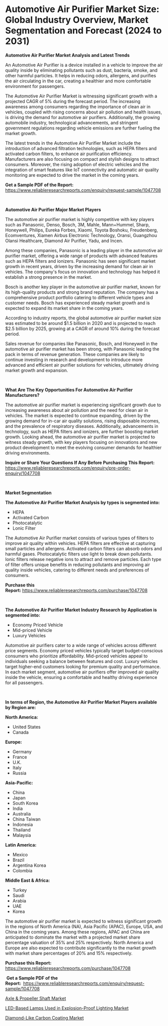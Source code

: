 <p><h1>Automotive Air Purifier Market Size: Global Industry Overview, Market Segmentation and Forecast (2024 to 2031)</h1></p><p><strong>Automotive Air Purifier Market Analysis and Latest Trends</strong></p>
<p><p>An Automotive Air Purifier is a device installed in a vehicle to improve the air quality inside by eliminating pollutants such as dust, bacteria, smoke, and other harmful particles. It helps in reducing odors, allergens, and purifies the air circulating in the car, creating a healthier and more comfortable environment for passengers.</p><p>The Automotive Air Purifier Market is witnessing significant growth with a projected CAGR of 5% during the forecast period. The increasing awareness among consumers regarding the importance of clean air in vehicles, coupled with rising concerns about air pollution and health issues, is driving the demand for automotive air purifiers. Additionally, the growing automobile industry, technological advancements, and stringent government regulations regarding vehicle emissions are further fueling the market growth.</p><p>The latest trends in the Automotive Air Purifier Market include the introduction of advanced filtration technologies, such as HEPA filters and activated carbon filters, to enhance air purification efficiency. Manufacturers are also focusing on compact and stylish designs to attract consumers. Moreover, the rising adoption of electric vehicles and the integration of smart features like IoT connectivity and automatic air quality monitoring are expected to drive the market in the coming years.</p></p>
<p><strong>Get a Sample PDF of the Report:&nbsp;</strong> <a href="https://www.reliableresearchreports.com/enquiry/request-sample/1047708">https://www.reliableresearchreports.com/enquiry/request-sample/1047708</a></p>
<p>&nbsp;</p>
<p><strong>Automotive Air Purifier Major Market Players</strong></p>
<p><p>The automotive air purifier market is highly competitive with key players such as Panasonic, Denso, Bosch, 3M, Mahle, Mann+Hummel, Sharp, Honeywell, Philips, Eureka Forbes, Xiaomi, Toyota Boshoku, Freudenberg, Ecomventures, Xiamen Airbus Electronic Technology, Oransi, Guangzhou Olansi Healthcare, Diamond Air Purifier, Yadu, and Incen. </p><p>Among these companies, Panasonic is a leading player in the automotive air purifier market, offering a wide range of products with advanced features such as HEPA filters and ionizers. Panasonic has seen significant market growth in recent years, driven by the increasing demand for clean air in vehicles. The company's focus on innovation and technology has helped it establish a strong presence in the market.</p><p>Bosch is another key player in the automotive air purifier market, known for its high-quality products and strong brand reputation. The company has a comprehensive product portfolio catering to different vehicle types and customer needs. Bosch has experienced steady market growth and is expected to expand its market share in the coming years.</p><p>According to industry reports, the global automotive air purifier market size was estimated to be around $1.5 billion in 2020 and is projected to reach $2.5 billion by 2025, growing at a CAGR of around 10% during the forecast period. </p><p>Sales revenue for companies like Panasonic, Bosch, and Honeywell in the automotive air purifier market has been strong, with Panasonic leading the pack in terms of revenue generation. These companies are likely to continue investing in research and development to introduce more advanced and efficient air purifier solutions for vehicles, ultimately driving market growth and expansion.</p></p>
<p>&nbsp;</p>
<p><strong>What Are The Key Opportunities For Automotive Air Purifier Manufacturers?</strong></p>
<p><p>The automotive air purifier market is experiencing significant growth due to increasing awareness about air pollution and the need for clean air in vehicles. The market is expected to continue expanding, driven by the growing demand for in-car air quality solutions, rising disposable incomes, and the prevalence of respiratory diseases. Additionally, advancements in technology, such as HEPA filters and ionizers, are further boosting market growth. Looking ahead, the automotive air purifier market is projected to witness steady growth, with key players focusing on innovations and new product development to meet the evolving consumer demands for healthier driving environments.</p></p>
<p><strong>Inquire or Share Your Questions If Any Before Purchasing This Report:</strong> <a href="https://www.reliableresearchreports.com/enquiry/pre-order-enquiry/1047708">https://www.reliableresearchreports.com/enquiry/pre-order-enquiry/1047708</a></p>
<p>&nbsp;</p>
<p><strong>Market Segmentation</strong></p>
<p><strong>The Automotive Air Purifier Market Analysis by types is segmented into:</strong></p>
<p><ul><li>HEPA</li><li>Activated Carbon</li><li>Photocatalytic</li><li>Lonic Filter</li></ul></p>
<p><p>The Automotive Air Purifier market consists of various types of filters to improve air quality within vehicles. HEPA filters are effective at capturing small particles and allergens. Activated carbon filters can absorb odors and harmful gases. Photocatalytic filters use light to break down pollutants. Ionic filters release negative ions to attract and remove particles. Each type of filter offers unique benefits in reducing pollutants and improving air quality inside vehicles, catering to different needs and preferences of consumers.</p></p>
<p><strong>Purchase this Report:&nbsp;</strong><a href="https://www.reliableresearchreports.com/purchase/1047708">https://www.reliableresearchreports.com/purchase/1047708</a></p>
<p>&nbsp;</p>
<p><strong>The Automotive Air Purifier Market Industry Research by Application is segmented into:</strong></p>
<p><ul><li>Economy Priced Vehicle</li><li>Mid-priced Vehicle</li><li>Luxury Vehicles</li></ul></p>
<p><p>Automotive air purifiers cater to a wide range of vehicles across different price segments. Economy priced vehicles typically target budget-conscious consumers who prioritize affordability. Mid-priced vehicles appeal to individuals seeking a balance between features and cost. Luxury vehicles target higher-end customers looking for premium quality and performance. In each market segment, automotive air purifiers offer improved air quality inside the vehicle, ensuring a comfortable and healthy driving experience for all passengers.</p></p>
<p>&nbsp;</p>
<p><strong>In terms of Region, the Automotive Air Purifier Market Players available by Region are:</strong></p>
<p>
    <p> <strong> North America: </strong>
        <ul>
            <li>United States</li>
            <li>Canada</li>
        </ul>
        </p> 
    <p> <strong> Europe: </strong>
        <ul>
            <li>Germany</li>
            <li>France</li>
            <li>U.K.</li>
            <li>Italy</li>
            <li>Russia</li>
        </ul>
        </p> 
    <p> <strong> Asia-Pacific: </strong>
        <ul>
            <li>China</li>
            <li>Japan</li>
            <li>South Korea</li>
            <li>India</li>
            <li>Australia</li>
            <li>China Taiwan</li>
            <li>Indonesia</li>
            <li>Thailand</li>
            <li>Malaysia</li>
        </ul>
        </p> 
    <p> <strong> Latin America: </strong>
        <ul>
            <li>Mexico</li>
            <li>Brazil</li>
            <li>Argentina Korea</li>
            <li>Colombia</li>
        </ul>
        </p> 
    <p> <strong> Middle East & Africa: </strong>
        <ul>
            <li>Turkey</li>
            <li>Saudi</li>
            <li>Arabia</li>
            <li>UAE</li>
            <li>Korea</li>
        </ul>
    </p>
    </p>
<p><p>The automotive air purifier market is expected to witness significant growth in the regions of North America (NA), Asia Pacific (APAC), Europe, USA, and China in the coming years. Among these regions, APAC and China are anticipated to dominate the market with a projected market share percentage valuation of 35% and 25% respectively. North America and Europe are also expected to contribute significantly to the market growth with market share percentages of 20% and 15% respectively.</p></p>
<p><strong>Purchase this Report: </strong><a href="https://www.reliableresearchreports.com/purchase/1047708">https://www.reliableresearchreports.com/purchase/1047708</a></p>
<p>&nbsp;<strong>Get a Sample PDF of the Report:&nbsp;&nbsp;</strong><a href="https://www.reliableresearchreports.com/enquiry/request-sample/1047708">https://www.reliableresearchreports.com/enquiry/request-sample/1047708</a></p>
<p><strong></strong></p>
<p><p><a href="https://view.publitas.com/reportprime-1/axle-propeller-shaft-market-size-market-trends-and-growth-outlook-forecasted-for-period-from-2023-to-2030/">Axle & Propeller Shaft Market</a></p><p><a href="https://view.publitas.com/reportprime-1/led-based-lamps-used-in-explosion-proof-lighting-market-challenges-opportunities-and-growth-drivers-and-major-market-players-forecasted-for-period-from-2023-2030/">LED-Based Lamps Used in Explosion-Proof Lighting Market</a></p><p><a href="https://view.publitas.com/reportprime-1/diamond-like-carbon-coating-market-offers-provide-insightful-data-for-the-time-period-from-2023-to-2030-and-also-provide-analysis-based-on-application-type-and-region/">Diamond-Like Carbon Coating Market</a></p></p>